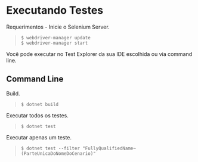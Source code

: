 # Executando Testes
Requerimentos - Inicie o Selenium Server.

> `$ webdriver-manager update`<br/>
> `$ webdriver-manager start`

Você pode executar no Test Explorer da sua IDE escolhida ou via command line.

## Command Line
Build.
> `$ dotnet build`

Executar todos os testes.
> `$ dotnet test`

Executar apenas um teste.
> `$ dotnet test --filter "FullyQualifiedName~(ParteUnicaDoNomeDoCenario)"`